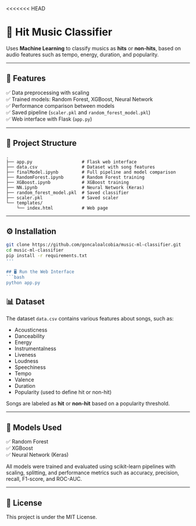 <<<<<<< HEAD
# 🎵 Hit Music Classifier

Uses **Machine Learning** to classify musics as **hits** or **non-hits**, based on audio features such as tempo, energy, duration, and popularity.

---

## 🚀 Features

✅ Data preprocessing with scaling  
✅ Trained models: Random Forest, XGBoost, Neural Network  
✅ Performance comparison between models  
✅ Saved pipeline (`scaler.pkl` and `random_forest_model.pkl`)  
✅ Web interface with Flask (`app.py`)  

---

## 📁 Project Structure

```
.
├── app.py                   # Flask web interface
├── data.csv                 # Dataset with song features
├── finalModel.ipynb         # Full pipeline and model comparison
├── RandomForest.ipynb       # Random Forest training
├── XGBoost.ipynb            # XGBoost training
├── NN.ipynb                 # Neural Network (Keras)
├── random_forest_model.pkl  # Saved classifier
├── scaler.pkl               # Saved scaler
└── templates/
    └── index.html           # Web page
```


---

## ⚙️ Installation

```bash
git clone https://github.com/goncaloalcobia/music-ml-classifier.git
cd music-ml-classifier
pip install -r requirements.txt
'''

## 🖥️ Run the Web Interface
```bash
python app.py
```

## 📊 Dataset

The dataset `data.csv` contains various features about songs, such as:

- Acousticness  
- Danceability  
- Energy  
- Instrumentalness  
- Liveness  
- Loudness  
- Speechiness  
- Tempo  
- Valence  
- Duration  
- Popularity (used to define hit or non-hit)

Songs are labeled as **hit** or **non-hit** based on a popularity threshold.

---

## 🧠 Models Used

✅ Random Forest  
✅ XGBoost  
✅ Neural Network (Keras)  

All models were trained and evaluated using scikit-learn pipelines with scaling, splitting, and performance metrics such as accuracy, precision, recall, F1-score, and ROC-AUC.

---

## 📜 License

This project is under the MIT License.


